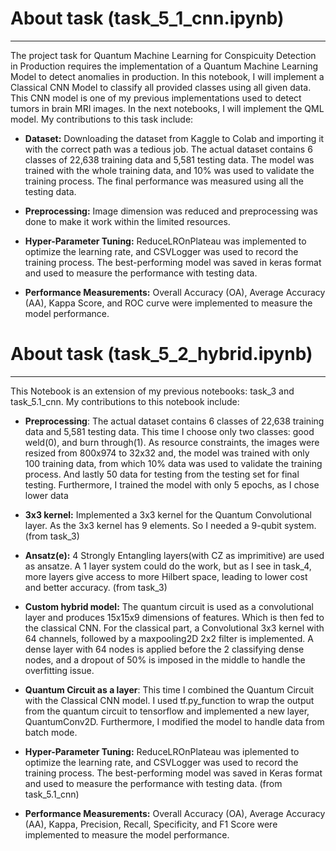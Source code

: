 # About task (task_5_1_cnn.ipynb)
---

The project task for Quantum Machine Learning for Conspicuity Detection in Production requires the implementation of a Quantum Machine Learning Model to detect anomalies in production. In this notebook, I will implement a Classical CNN Model to classify all provided classes using all given data. This CNN model is one of my previous implementations used to detect tumors in brain MRI images. In the next notebooks, I will implement the QML model. My contributions to this task include:

- **Dataset:** Downloading the dataset from Kaggle to Colab and importing it with the correct path was a tedious job. The actual dataset contains 6 classes of 22,638 training data and 5,581 testing data. The model was trained with the whole training data, and 10% was used to validate the training process. The final performance was measured using all the testing data.

- **Preprocessing:** Image dimension was reduced and preprocessing was done to make it work within the limited resources.

- **Hyper-Parameter Tuning:** ReduceLROnPlateau was implemented to optimize the learning rate, and CSVLogger was used to record the training process. The best-performing model was saved in keras format and used to measure the performance with testing data.

- **Performance Measurements:** Overall Accuracy (OA), Average Accuracy (AA), Kappa Score, and ROC curve were implemented to measure the model performance.




# About task (task_5_2_hybrid.ipynb)
---

This Notebook is an extension of my previous notebooks: task_3 and task_5.1_cnn. My contributions to this notebook include:

- **Preprocessing**: The actual dataset contains 6 classes of 22,638 training data and 5,581 testing data. This time I choose only two classes: good weld(0), and burn through(1). As resource constraints, the images were resized from 800x974 to 32x32 and, the model was trained with only 100 training data, from which 10% data was used to validate the training process. And lastly 50 data for testing from the testing set for final testing. Furthermore, I trained the model with only 5 epochs, as I chose lower data

- **3x3 kernel:** Implemented a 3x3 kernel for the Quantum Convolutional layer. As the 3x3 kernel has 9 elements. So I needed a 9-qubit system. (from task_3)

- **Ansatz(e):** 4 Strongly Entangling layers(with CZ as imprimitive) are used as ansatze. A 1 layer system could do the work, but as I see in task_4, more layers give access to more Hilbert space, leading to lower cost and better accuracy. (from task_3)

- **Custom hybrid model:** The quantum circuit is used as a convolutional layer and produces 15x15x9 dimensions of features. Which is then fed to the classical CNN. For the classical part, a Convolutional 3x3 kernel with 64 channels, followed by a maxpooling2D 2x2 filter is implemented. A dense layer with 64 nodes is applied before the 2 classifying dense nodes, and a dropout of 50% is imposed in the middle to handle the overfitting issue.

- **Quantum Circuit as a layer**: This time I combined the Quantum Circuit with the Classical CNN model. I used tf.py_function to wrap the output from the quantum circuit to tensorflow and implemented a new layer, QuantumConv2D.  Furthermore, I modified the model to handle data from batch mode.

- **Hyper-Parameter Tuning:** ReduceLROnPlateau was iplemented to optimize the learning rate, and CSVLogger was used to record the training process. The best-performing model was saved in Keras format and used to measure the performance with testing data. (from task_5.1_cnn)

- **Performance Measurements:** Overall Accuracy (OA), Average Accuracy (AA), Kappa, Precision, Recall, Specificity, and F1 Score were implemented to measure the model performance.
